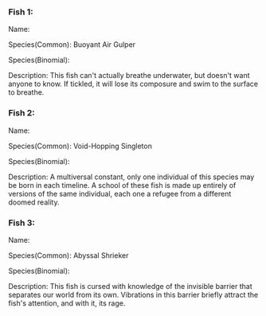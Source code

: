 ### Fish 1:

Name:

Species(Common): Buoyant Air Gulper

Species(Binomial):

Description: This fish can't actually breathe underwater, but doesn't want anyone to know. If tickled, it will lose its composure and swim to the surface to breathe.

### Fish 2:

Name:

Species(Common): Void-Hopping Singleton

Species(Binomial):

Description: A multiversal constant, only one individual of this species may be born in each timeline. A school of these fish is made up entirely of versions of the same individual, each one a refugee from a different doomed reality.

### Fish 3:

Name:

Species(Common): Abyssal Shrieker

Species(Binomial):

Description: This fish is cursed with knowledge of the invisible barrier that separates our world from its own. Vibrations in this barrier briefly attract the fish's attention, and with it, its rage.
